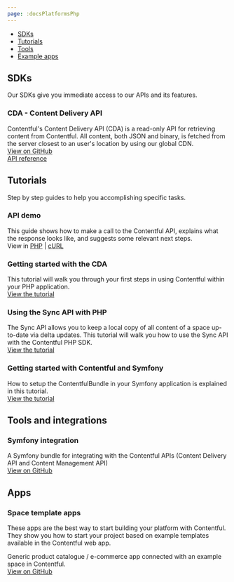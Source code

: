 ```yaml
---
page: :docsPlatformsPhp
---
```


- [SDKs](#sdks)
- [Tutorials](#tutorials)
- [Tools](#tools-and-integrations)
- [Example apps](#apps)

## SDKs
Our SDKs give you immediate access to our APIs and its features.

### CDA - Content Delivery API
Contentful's Content Delivery API (CDA) is a read-only API for retrieving content from Contentful. All content, both JSON and binary, is fetched from the server closest to an user's location by using our global CDN.<br>
[View on GitHub](https://github.com/contentful/contentful.php)<br>
[API reference](https://contentful.github.io/contentful.php/api/)

## Tutorials
Step by step guides to help you accomplishing specific tasks.

### API demo
This guide shows how to make a call to the Contentful API, explains what the response looks like, and suggests some relevant next steps.<br>
View in [PHP](/developers/api-demo/php/) |
[cURL](/developers/api-demo/curl/)

### Getting started with the CDA
This tutorial will walk you through your first steps in using Contentful within your PHP application.<br>
[View the tutorial](/developers/docs/php/tutorials/getting-started-with-contentful-and-php/)

### Using the Sync API with PHP
The Sync API allows you to keep a local copy of all content of a space up-to-date via delta updates. This tutorial will walk you how to use the Sync API with the Contentful PHP SDK.<br>
[View the tutorial](/developers/docs/php/tutorials/using-the-sync-api-with-php/)

### Getting started with Contentful and Symfony
How to setup the ContentfulBundle in your Symfony application is explained in this tutorial.<br>
[View the tutorial](/developers/docs/php/tutorials/getting-started-with-contentful-and-symfony/)

## Tools and integrations

### Symfony integration
A Symfony bundle for integrating with the Contentful APIs (Content Delivery API and Content Management API)<br>
[View on GitHub](https://github.com/contentful/ContentfulBundle)<br>

## Apps

### Space template apps
These apps are the best way to start building your platform with Contentful. They show you how to start your project based on example templates available in the Contentful web app.

Generic product catalogue / e-commerce app connected with an example space in Contentful.<br>
[View on GitHub](https://github.com/contentful/product-catalogue-app-symfony)

